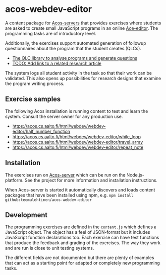 # acos-webdev-editor

A content package for [Acos-servers](https://github.com/acos-server/acos-server)
that provides exercises where students are asked to create small JavaScript
programs in an online [Ace-editor](https://ace.c9.io/). The programming tasks
are of introductory level.

Additionally, the exercises support automated generation of followup
questionnaires about the program that the student creates (QLCs).
* [The QLC library to analyse programs and generate questions](https://github.com/teemulehtinen/qlcjs)
* [TODO: Add link to a related research article](#)

The system logs all student activity in the task so that their work can be
validated. This also opens up possibilities for research designs that examine
the program writing process.

## Exercise samples

The following Acos installation is running content to test and learn the
system. Consult the server owner for any production use.
* https://acos.cs.aalto.fi/html/webdev/webdev-editor/half_number_function
* https://acos.cs.aalto.fi/html/webdev/webdev-editor/while_loop
* https://acos.cs.aalto.fi/html/webdev/webdev-editor/travel_array
* https://acos.cs.aalto.fi/html/webdev/webdev-editor/repeat_note

## Installation

The exercises run on [Acos-server](https://github.com/acos-server/acos-server)
which can be run on the Node.js-platform. See the project for more information
and installation instructions.

When Acos-server is started it automatically discovers and loads content
packages that have been installed using npm, e.g.
`npm install github:teemulehtinen/acos-webdev-editor`

## Development

The programming exercises are defined in the `content.js` which defines a
JavaScript object. The object has a feel of JSON-format but it includes
JavaScript function declarations too. Each exercise can have test functions
that produce the feedback and grading of the exercises. The way they
work and are run is close to unit testing systems.

The different fields are not documented but there are plenty of examples that
can act as a starting point for adapted or completely new programming tasks.
